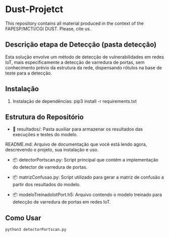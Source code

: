 # Dust-Projetct
This repository contains all material produced in the context of the FAPESP/MCTI/CGI DUST. Please, cite us.



## Descrição etapa de Detecção (pasta detecção)

Esta solução envolve um método de detecção de vulnerabilidades em redes IoT, mais especificamente a detecção de varredura de portas, sem conhecimento prévio da estrutura da rede, dispensando rótulos na base de teste para a detecção.

## Instalação

1. Instalação de dependências: pip3 install -r requirements.txt 

## Estrutura do Repositório

- 📂 resultados/: Pasta auxiliar para armazenar os resultados das execuções e testes do modelo.

README.md: Arquivo de documentação que você está lendo agora, descrevendo o projeto, sua instalação e uso.

- 📦 detectorPortscan.py: Script principal que contém a implementação do detector de varredura de portas.

- 📦 matrizConfusao.py: Script utilizado para gerar a matriz de confusão a partir dos resultados do modelo.

- 📦 modeloTreinadoIotPort.h5: Arquivo contendo o modelo treinado para detecção de varredura de portas em redes IoT.

## Como Usar
	python3 detectorPortscan.py